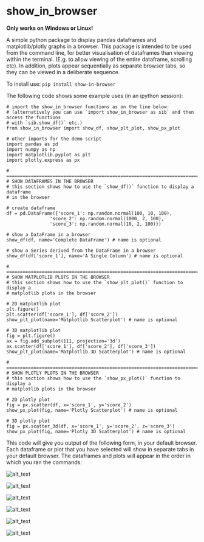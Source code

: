 # show_in_browser

**Only works on Windows or Linux!**

A simple python package to display pandas dataframes and matplotlib/plotly graphs
in a browser. This package is intended to be used from the command line, for better
visualisation of dataframes than viewing within the terminal. (E.g. to allow viewing of 
the entire dataframe, scrolling etc). In addition, plots appear sequentially as 
separate browser tabs, so they can be viewed in a deliberate sequence.

To install use: `pip install show-in-browser`

The following code shows some example uses (in an ipython session):

```
# import the show_in_browser functions as on the line below:
# (alternatively you can use `import show_in_browser as sib` and then access the functions
# with `sib.show_df()` etc.)
from show_in_browser import show_df, show_plt_plot, show_px_plot 

# other imports for the demo script
import pandas as pd
import numpy as np
import matplotlib.pyplot as plt
import plotly.express as px

# ==============================================================================
# SHOW DATAFRAMES IN THE BROWSER
# this section shows how to use the `show_df()` function to display a dataframe
# in the browser

# create dataframe
df = pd.DataFrame({'score_1': np.random.normal(100, 10, 100),
                'score_2': np.random.normal(1000, 2, 100),
                'score_3': np.random.normal(10, 2, 100)})

# show a DataFrame in a browser
show_df(df, name='Complete DataFrame') # name is optional

# show a Series derived from the DataFrame in a browser
show_df(df['score_1'], name='A Single Column') # name is optional

# ==============================================================================
# SHOW MATPLOTLIB PLOTS IN THE BROWSER
# this section shows how to use the `show_plt_plot()` function to display a
# matplotlib plots in the browser

# 2D matplotlib plot
plt.figure()
plt.scatter(df['score_1'], df['score_2'])
show_plt_plot(name='Matplotlib Scatterplot') # name is optional

# 3D matplotlib plot
fig = plt.figure()
ax = fig.add_subplot(111, projection='3d')
ax.scatter(df['score_1'], df['score_2'], df['score_3'])
show_plt_plot(name='Matplotlib 3D Scatterplot') # name is optional

# ==============================================================================
# SHOW PLOTLY PLOTS IN THE BROWSER
# this section shows how to use the `show_px_plot()` function to display a
# matplotlib plots in the browser

# 2D plotly plot
fig = px.scatter(df, x='score_1', y='score_2')
show_px_plot(fig, name='Plotly Scatterplot') # name is optional

# 3D plotly plot
fig = px.scatter_3d(df, x='score_1', y='score_2', z='score_3')
show_px_plot(fig, name='Plotly 3D Scatterplot') # name is optional
```
This code will give you output of the following form, in your default browser. 
Each dataframe or plot that you have selected will show in separate tabs
in your default browser. The dataframes and plots will appear in the order in which you ran the commands:

![alt_text](https://github.com/pxr687/show_in_browser/images/blob/main/example_tab1.png)

![alt_text](https://github.com/pxr687/show_in_browser/images/blob/main/example_tab2.png)

![alt_text](https://github.com/pxr687/show_in_browser/images/blob/main/example_tab3.png)

![alt_text](https://github.com/pxr687/show_in_browser/images/blob/main/example_tab4.png)

![alt_text](https://github.com/pxr687/show_in_browser/images/blob/main/example_tab5.png)

![alt_text](https://github.com/pxr687/show_in_browser/images/blob/main/example_tab6.png)
